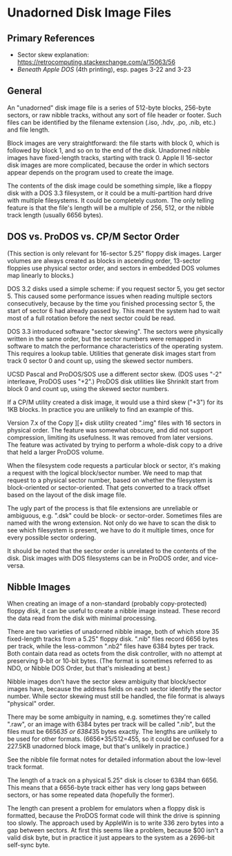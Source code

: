 ﻿# Unadorned Disk Image Files #

## Primary References ##

- Sector skew explanation: https://retrocomputing.stackexchange.com/a/15063/56
- _Beneath Apple DOS_ (4th printing), esp. pages 3-22 and 3-23

## General ##

An "unadorned" disk image file is a series of 512-byte blocks, 256-byte sectors, or raw nibble
tracks, without any sort of file header or footer.  Such files can be identified by the
filename extension (.iso, .hdv, .po, .nib, etc.) and file length.

Block images are very straightforward: the file starts with block 0, which is followed by block 1,
and so on to the end of the disk.  Unadorned nibble images have fixed-length tracks, starting
with track 0.  Apple II 16-sector disk images are more complicated, because the order in which
sectors appear depends on the program used to create the image.

The contents of the disk image could be something simple, like a floppy disk with a DOS 3.3
filesystem, or it could be a multi-partition hard drive with multiple filesystems.  It could be
completely custom.  The only telling feature is that the file's length will be a multiple of 256,
512, or the nibble track length (usually 6656 bytes).

## DOS vs. ProDOS vs. CP/M Sector Order ##

(This section is only relevant for 16-sector 5.25" floppy disk images.  Larger volumes are always
created as blocks in ascending order, 13-sector floppies use physical sector order, and sectors in
embedded DOS volumes map linearly to blocks.)

DOS 3.2 disks used a simple scheme: if you request sector 5, you get sector 5.  This caused
some performance issues when reading multiple sectors consecutively, because by the time you
finished processing sector 5, the start of sector 6 had already passed by.  This meant the
system had to wait most of a full rotation before the next sector could be read.

DOS 3.3 introduced software "sector skewing".  The sectors were physically written in the same
order, but the sector numbers were remapped in software to match the performance characteristics
of the operating system.  This requires a lookup table.  Utilities that generate disk images
start from track 0 sector 0 and count up, using the skewed sector numbers.

UCSD Pascal and ProDOS/SOS use a different sector skew.  (DOS uses "-2" interleave, ProDOS
uses "+2".)  ProDOS disk utilities like ShrinkIt start from block 0 and count up, using the
skewed sector numbers.

If a CP/M utility created a disk image, it would use a third skew ("+3") for its 1KB blocks.  In
practice you are unlikely to find an example of this.

Version 7.x of the Copy ][+ disk utility created ".img" files with 16 sectors in physical order.
The feature was somewhat obscure, and did not support compression, limiting its usefulness.  It
was removed from later versions.  The feature was activated by trying to perform a whole-disk
copy to a drive that held a larger ProDOS volume.

When the filesystem code requests a particular block or sector, it's making a request with the
logical block/sector number.  We need to map that request to a physical sector number, based on
whether the filesystem is block-oriented or sector-oriented.  That gets converted to a track
offset based on the layout of the disk image file.

The ugly part of the process is that file extensions are unreliable or ambiguous, e.g. ".dsk"
could be block- or sector-order.  Sometimes files are named with the wrong extension.  Not only
do we have to scan the disk to see which filesystem is present, we have to do it multiple times,
once for every possible sector ordering.

It should be noted that the sector order is unrelated to the contents of the disk.  Disk images
with DOS filesystems can be in ProDOS order, and vice-versa.

## Nibble Images ##

When creating an image of a non-standard (probably copy-protected) floppy disk, it can be
useful to create a nibble image instead.  These record the data read from the disk with minimal
processing.

There are two varieties of unadorned nibble image, both of which store 35 fixed-length tracks
from a 5.25" floppy disk.  ".nib" files record 6656 bytes per track, while the less-common
".nb2" files have 6384 bytes per track.  Both contain data read as octets from the disk
controller, with no attempt at preserving 9-bit or 10-bit bytes.  (The format is sometimes
referred to as NDO, or Nibble DOS Order, but that's misleading at best.)

Nibble images don't have the sector skew ambiguity that block/sector images have, because the
address fields on each sector identify the sector number.  While sector skewing must still be
handled, the file format is always "physical" order.

There may be some ambiguity in naming, e.g. sometimes they're called ".raw", or an image with
6384 bytes per track will be called ".nib", but the files must be 6656*35 or 6384*35 bytes
exactly.  The lengths are unlikely to be used for other formats.  (6656*35/512=455, so it could
be confused for a 227.5KB unadorned block image, but that's unlikely in practice.)

See the nibble file format notes for detailed information about the low-level track format.

The length of a track on a physical 5.25" disk is closer to 6384 than 6656.  This means that
a 6656-byte track either has very long gaps between sectors, or has some repeated data (hopefully
the former).

The length can present a problem for emulators when a floppy disk is formatted, because the ProDOS
format code will think the drive is spinning too slowly.  The approach used by AppleWin is to
write 336 zero bytes into a gap between sectors.  At first this seems like a problem, because
$00 isn't a valid disk byte, but in practice it just appears to the system as a 2696-bit
self-sync byte.
